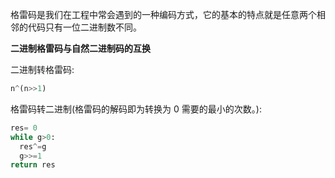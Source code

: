 格雷码是我们在工程中常会遇到的一种编码方式，它的基本的特点就是任意两个相邻的代码只有一位二进制数不同。

**二进制格雷码与自然二进制码的互换**

二进制转格雷码:

```Python
n^(n>>1)
```

格雷码转二进制(格雷码的解码即为转换为 0 需要的最小的次数。):

```Python
res= 0
while g>0:
  res^=g
  g>>=1
return res
```

